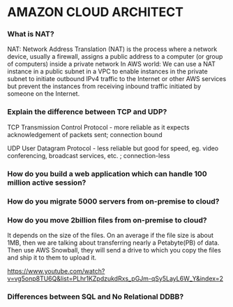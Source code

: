 # AMAZON CLOUD ARCHITECT 

### What is NAT?

NAT: Network Address Translation (NAT) is the process where a network device, usually a firewall, assigns a public address to a computer (or group of computers) inside a private network
In AWS world:
We can use a NAT instance in a public subnet in a VPC to enable instances in the private subnet to initiate outbound IPv4 traffic to the Internet or other AWS services but prevent the instances from receiving inbound traffic initiated by someone on the Internet.

### Explain the difference between TCP and UDP?

TCP Transmission Control Protocol - more reliable as it expects acknowledgement of packets sent; connection bound

UDP User Datagram Protocol - less reliable but good for speed, eg. video conferencing, broadcast services, etc. ; connection-less


### How do you build a web application which can handle 100 million active session?

### How do you migrate 5000 servers from on-premise to cloud?

### How do you move 2billion files from on-premise to cloud?

It depends on the size of the files. On an average if the file size is about 1MB, then we are talking about transferring nearly a Petabyte(PB) of data. Then use AWS Snowball, they will send a drive to which you copy the files and ship it to them to upload it.

https://www.youtube.com/watch?v=vg5onp8TU6Q&list=PLhr1KZpdzukdRxs_pGJm-qSy5LayL6W_Y&index=2

### Differences between SQL and No Relational DDBB?



